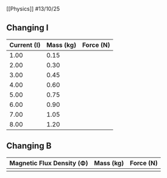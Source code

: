 [[Physics]]
#13/10/25 
## Changing I

| Current (I) | Mass (kg) | Force (N) |
| ----------- | --------- | --------- |
| 1.00        | 0.15      |           |
| 2.00        | 0.30      |           |
| 3.00        | 0.45      |           |
| 4.00        | 0.60      |           |
| 5.00        | 0.75      |           |
| 6.00        | 0.90      |           |
| 7.00        | 1.05      |           |
| 8.00        | 1.20      |           |

## Changing B

| Magnetic Flux Density (Φ) | Mass (kg) | Force (N) |
| ------------------------- | --------- | --------- |
|                           |           |           |
